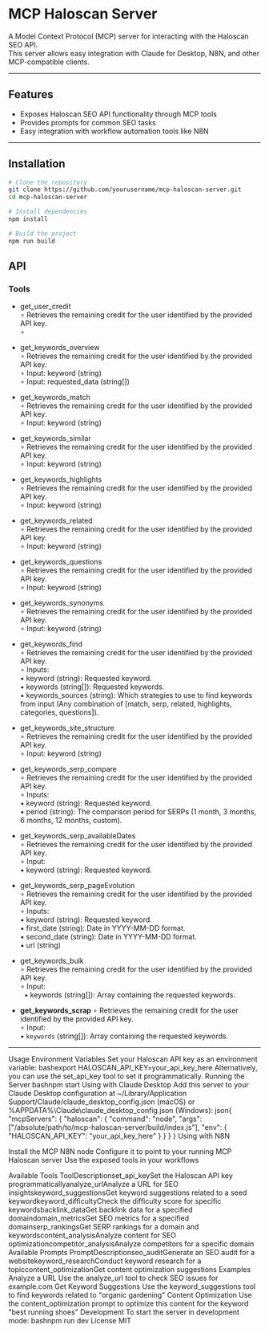 # MCP Haloscan Server

A Model Context Protocol (MCP) server for interacting with the Haloscan SEO API.  
This server allows easy integration with Claude for Desktop, N8N, and other MCP-compatible clients.

---

## Features

- Exposes Haloscan SEO API functionality through MCP tools
- Provides prompts for common SEO tasks
- Easy integration with workflow automation tools like N8N

---

## Installation

```bash
# Clone the repository
git clone https://github.com/yourusername/mcp-haloscan-server.git
cd mcp-haloscan-server

# Install dependencies
npm install

# Build the project
npm run build
```

## API

### Tools

  - get_user_credit<br>
    ∘ Retrieves the remaining credit for the user identified by the provided API key.<br>
    ∘ 

  - get_keywords_overview<br>
    ∘ Retrieves the remaining credit for the user identified by the provided API key.<br>
    ∘ Input: keyword (string)<br>
    ∘ Input: requested_data (string[])<br>

  - get_keywords_match<br>
    ∘ Retrieves the remaining credit for the user identified by the provided API key.<br>
    ∘ Input: keyword (string)<br>

  - get_keywords_similar<br>
    ∘ Retrieves the remaining credit for the user identified by the provided API key.<br>
    ∘ Input: keyword (string)<br>

  - get_keywords_highlights<br>
    ∘ Retrieves the remaining credit for the user identified by the provided API key.<br>
    ∘ Input: keyword (string)<br>

  - get_keywords_related<br>
    ∘ Retrieves the remaining credit for the user identified by the provided API key.<br>
    ∘ Input: keyword (string)<br>

  - get_keywords_questions<br>
    ∘ Retrieves the remaining credit for the user identified by the provided API key.<br>
    ∘ Input: keyword (string)<br>

  - get_keywords_synonyms<br>
    ∘ Retrieves the remaining credit for the user identified by the provided API key.<br>
    ∘ Input: keyword (string)<br>

  - get_keywords_find<br>
    ∘ Retrieves the remaining credit for the user identified by the provided API key.<br>
    ∘ Inputs:<br>
        ▪ keyword (string): Requested keyword.<br>
        ▪ keywords (string[]): Requested keywords.<br>
        ▪ keywords_sources (string): Which strategies to use to find keywords from input (Any combination of [match, serp, related, highlights, categories, questions]).<br>

  - get_keywords_site_structure<br>
    ∘ Retrieves the remaining credit for the user identified by the provided API key.<br>
    ∘ Input: keyword (string)<br>

  - get_keywords_serp_compare<br>
    ∘ Retrieves the remaining credit for the user identified by the provided API key.<br>
    ∘ Inputs:<br>
        ▪ keyword (string): Requested keyword.<br>
        ▪ period (string): The comparison period for SERPs (1 month, 3 months, 6 months, 12 months, custom).<br>

  - get_keywords_serp_availableDates<br>
    ∘ Retrieves the remaining credit for the user identified by the provided API key.<br>
    ∘ Input:<br> 
        ▪ keyword (string): Requested keyword.<br>

  - get_keywords_serp_pageEvolution<br>
    ∘ Retrieves the remaining credit for the user identified by the provided API key.<br>
    ∘ Inputs:<br>
        ▪ keyword (string): Requested keyword.<br>
        ▪ first_date (string): Date in YYYY-MM-DD format.<br>
        ▪ second_date (string): Date in YYYY-MM-DD format.<br>
        ▪ url (string)<br>

  - get_keywords_bulk<br>
    ∘ Retrieves the remaining credit for the user identified by the provided API key.<br>
    ∘ Input:<br> 
    &nbsp;&nbsp;▪ keywords (string[]): Array containing the requested keywords.<br>

  - **get_keywords_scrap**
    ∘ Retrieves the remaining credit for the user identified by the provided API key.<br>
    ∘ Input:<br>
        ▪ `keywords` (string[]): Array containing the requested keywords.<br>

---


Usage
Environment Variables
Set your Haloscan API key as an environment variable:
bashexport HALOSCAN_API_KEY=your_api_key_here
Alternatively, you can use the set_api_key tool to set it programmatically.
Running the Server
bashnpm start
Using with Claude Desktop
Add this server to your Claude Desktop configuration at ~/Library/Application Support/Claude/claude_desktop_config.json (macOS) or %APPDATA%\Claude\claude_desktop_config.json (Windows):
json{
  "mcpServers": {
    "haloscan": {
      "command": "node",
      "args": ["/absolute/path/to/mcp-haloscan-server/build/index.js"],
      "env": {
        "HALOSCAN_API_KEY": "your_api_key_here"
      }
    }
  }
}
Using with N8N

Install the MCP N8N node
Configure it to point to your running MCP Haloscan server
Use the exposed tools in your workflows

Available Tools
ToolDescriptionset_api_keySet the Haloscan API key programmaticallyanalyze_urlAnalyze a URL for SEO insightskeyword_suggestionsGet keyword suggestions related to a seed keywordkeyword_difficultyCheck the difficulty score for specific keywordsbacklink_dataGet backlink data for a specified domaindomain_metricsGet SEO metrics for a specified domainserp_rankingsGet SERP rankings for a domain and keywordscontent_analysisAnalyze content for SEO optimizationcompetitor_analysisAnalyze competitors for a specific domain
Available Prompts
PromptDescriptionseo_auditGenerate an SEO audit for a websitekeyword_researchConduct keyword research for a topiccontent_optimizationGet content optimization suggestions
Examples
Analyze a URL
Use the analyze_url tool to check SEO issues for example.com
Get Keyword Suggestions
Use the keyword_suggestions tool to find keywords related to "organic gardening"
Content Optimization
Use the content_optimization prompt to optimize this content for the keyword "best running shoes"
Development
To start the server in development mode:
bashnpm run dev
License
MIT
